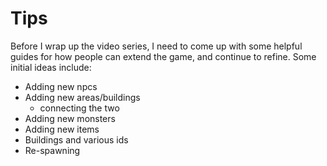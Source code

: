 # Tips

Before I wrap up the video series, I need to come up with some helpful guides for how people can extend the game, and continue to refine. Some initial ideas include:

- Adding new npcs
- Adding new areas/buildings
  - connecting the two
- Adding new monsters
- Adding new items
- Buildings and various ids
- Re-spawning
